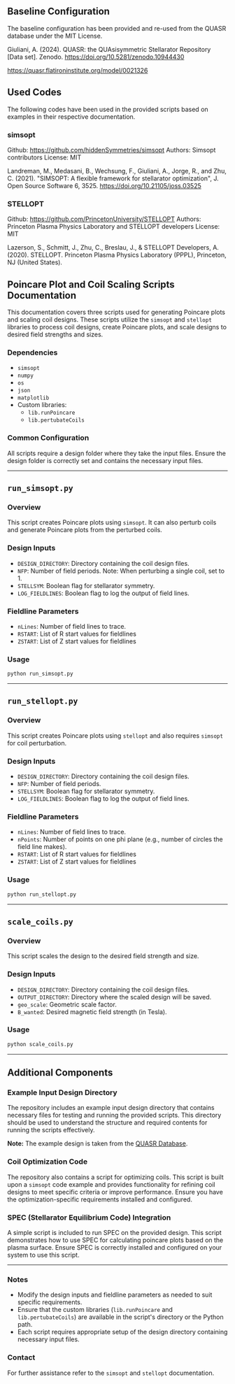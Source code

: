 ## Baseline Configuration

The baseline configuration has been provided and re-used from the QUASR database under the MIT License.

Giuliani, A. (2024). QUASR: the QUAsisymmetric Stellarator Repository [Data set]. Zenodo. https://doi.org/10.5281/zenodo.10944430

https://quasr.flatironinstitute.org/model/0021326

## Used Codes

The following codes have been used in the provided scripts based on
examples in their respective documentation.

### simsopt
Github: https://github.com/hiddenSymmetries/simsopt
Authors: Simsopt contributors
License: MIT

Landreman, M., Medasani, B., Wechsung, F., Giuliani, A., Jorge, R., and Zhu, C. (2021). "SIMSOPT: A flexible framework for stellarator optimization", J. Open Source Software 6, 3525. https://doi.org/10.21105/joss.03525

### STELLOPT
Github: https://github.com/PrincetonUniversity/STELLOPT
Authors: Princeton Plasma Physics Laboratory and STELLOPT developers
License: MIT

Lazerson, S., Schmitt, J., Zhu, C., Breslau, J., & STELLOPT Developers, A. (2020). STELLOPT. Princeton Plasma Physics Laboratory (PPPL), Princeton, NJ (United States).


## Poincare Plot and Coil Scaling Scripts Documentation

This documentation covers three scripts used for generating Poincare plots and scaling coil designs. These scripts utilize the `simsopt` and `stellopt` libraries to process coil designs, create Poincare plots, and scale designs to desired field strengths and sizes.

### Dependencies
- `simsopt`
- `numpy`
- `os`
- `json`
- `matplotlib`
- Custom libraries:
  - `lib.runPoincare`
  - `lib.pertubateCoils`

### Common Configuration
All scripts require a design folder where they take the input files. Ensure the design folder is correctly set and contains the necessary input files.

---

## `run_simsopt.py`

### Overview
This script creates Poincare plots using `simsopt`. It can also perturb coils and generate Poincare plots from the perturbed coils.

### Design Inputs
- `DESIGN_DIRECTORY`: Directory containing the coil design files.
- `NFP`: Number of field periods. Note: When perturbing a single coil, set to 1.
- `STELLSYM`: Boolean flag for stellarator symmetry.
- `LOG_FIELDLINES`: Boolean flag to log the output of field lines.

### Fieldline Parameters
- `nLines`: Number of field lines to trace.
- `RSTART`: List of R start values for fieldlines
- `ZSTART`: List of Z start values for fieldlines



### Usage
```bash
python run_simsopt.py
```

---

## `run_stellopt.py`

### Overview
This script creates Poincare plots using `stellopt` and also requires `simsopt` for coil perturbation.

### Design Inputs
- `DESIGN_DIRECTORY`: Directory containing the coil design files.
- `NFP`: Number of field periods.
- `STELLSYM`: Boolean flag for stellarator symmetry.
- `LOG_FIELDLINES`: Boolean flag to log the output of field lines.

### Fieldline Parameters
- `nLines`: Number of field lines to trace.
- `nPoints`: Number of points on one phi plane (e.g., number of circles the field line makes).
- `RSTART`: List of R start values for fieldlines
- `ZSTART`: List of Z start values for fieldlines


### Usage
```bash
python run_stellopt.py
```

---

## `scale_coils.py`

### Overview
This script scales the design to the desired field strength and size.

### Design Inputs
- `DESIGN_DIRECTORY`: Directory containing the coil design files.
- `OUTPUT_DIRECTORY`: Directory where the scaled design will be saved.
- `geo_scale`: Geometric scale factor.
- `B_wanted`: Desired magnetic field strength (in Tesla).


### Usage
```bash
python scale_coils.py
```

---
## Additional Components

### Example Input Design Directory
The repository includes an example input design directory that contains necessary files for testing and running the provided scripts. This directory should be used to understand the structure and required contents for running the scripts effectively.

**Note:** The example design is taken from the [QUASR Database](https://quasr.flatironinstitute.org/model/0021326).

### Coil Optimization Code
The repository also contains a script for optimizing coils. This script is built upon a `simsopt` code example and provides functionality for refining coil designs to meet specific criteria or improve performance. Ensure you have the optimization-specific requirements installed and configured.

### SPEC (Stellarator Equilibrium Code) Integration
A simple script is included to run SPEC on the provided design. This script demonstrates how to use SPEC for calculating poincare plots based on the plasma surface. Ensure SPEC is correctly installed and configured on your system to use this script.

---

### Notes
- Modify the design inputs and fieldline parameters as needed to suit specific requirements.
- Ensure that the custom libraries (`lib.runPoincare` and `lib.pertubateCoils`) are available in the script's directory or the Python path.
- Each script requires appropriate setup of the design directory containing necessary input files.

### Contact
For further assistance refer to the `simsopt` and `stellopt` documentation.
